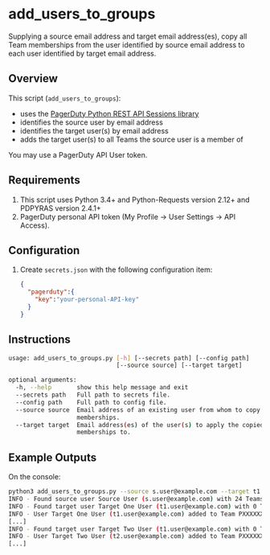 # add_users_to_groups

Supplying a source email address and target email address(es), copy all Team memberships from the user identified by source email address to each user identified by target email address.

## Overview

This script (`add_users_to_groups`):

* uses the [PagerDuty Python REST API Sessions library](https://pagerduty.github.io/pdpyras/)
* identifies the source user by email address
* identifies the target user(s) by email address
* adds the target user(s) to all Teams the source user is a member of

You may use a PagerDuty API User token.

## Requirements

1. This script uses Python 3.4+ and Python-Requests version 2.12+ and PDPYRAS version 2.4.1+
2. PagerDuty personal API token (My Profile -> User Settings -> API Access).

## Configuration

1. Create `secrets.json` with the following configuration item:
    ```JSON
    {
      "pagerduty":{
        "key":"your-personal-API-key"
      }
    }
    ```

## Instructions

```bash
usage: add_users_to_groups.py [-h] [--secrets path] [--config path]
                              [--source source] [--target target]

optional arguments:
  -h, --help       show this help message and exit
  --secrets path   Full path to secrets file.
  --config path    Full path to config file.
  --source source  Email address of an existing user from whom to copy Team
                   memberships.
  --target target  Email address(es) of the user(s) to apply the copied Team
                   memberships to.
```

## Example Outputs

On the console:

```bash
python3 add_users_to_groups.py --source s.user@example.com --target t1.user@example.com --target t2.user@example.com
INFO - Found source user Source User (s.user@example.com) with 24 Teams
INFO - Found target user Target One User (t1.user@example.com) with 0 Teams
INFO - User Target One User (t1.user@example.com) added to Team PXXXXXX: Team One
[...]
INFO - Found target user Target Two User (t1.user@example.com) with 0 Teams
INFO - User Target Two User (t2.user@example.com) added to Team PXXXXXX: Team One
[...]
```
